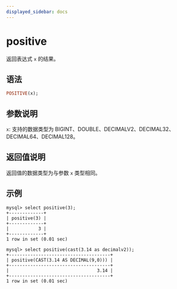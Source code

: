 ```yaml
---
displayed_sidebar: docs
---
```


# positive



返回表达式 `x` 的结果。

## 语法

```Haskell
POSITIVE(x);
```

## 参数说明

`x`: 支持的数据类型为 BIGINT、DOUBLE、DECIMALV2、DECIMAL32、DECIMAL64、DECIMAL128。

## 返回值说明

返回值的数据类型为与参数 `x` 类型相同。

## 示例

```Plain Text
mysql> select positive(3);
+-------------+
| positive(3) |
+-------------+
|           3 |
+-------------+
1 row in set (0.01 sec)

mysql> select positive(cast(3.14 as decimalv2));
+--------------------------------------+
| positive(CAST(3.14 AS DECIMAL(9,0))) |
+--------------------------------------+
|                                 3.14 |
+--------------------------------------+
1 row in set (0.01 sec)
```